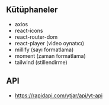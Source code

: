 ## Kütüphaneler

- axios
- react-icons
- react-router-dom
- react-player (video oynatıcı)
- millify (sayı formatlama)
- moment (zaman formatlama)
- tailwind (stillendirme)

## API

- https://rapidapi.com/ytjar/api/yt-api
